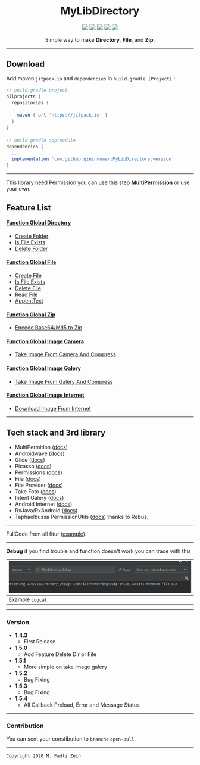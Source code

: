 <h1 align="center">
  MyLibDirectory
</h1>

<div align="center">
    <a><img src="https://img.shields.io/badge/Version-1.5.4-brightgreen.svg?style=flat"></a>
    <a><img src="https://img.shields.io/badge/ID-gzeinnumer-blue.svg?style=flat"></a>
    <a><img src="https://img.shields.io/badge/Java-Suport-green?logo=java&style=flat"></a>
    <a><img src="https://img.shields.io/badge/Koltin-Suport-green?logo=kotlin&style=flat"></a>
    <a href="https://github.com/gzeinnumer"><img src="https://img.shields.io/github/followers/gzeinnumer?label=follow&style=social"></a>
    <br>
    <p>Simple way to make <b>Directory</b>, <b>File</b>, and <b>Zip</b>.</p>
</div>

---

## Download
Add maven `jitpack.io` and `dependencies` in `build.gradle (Project)` :
```gradle
// build.gradle project
allprojects {
  repositories {
    ...
    maven { url 'https://jitpack.io' }
  }
}

// build.gradle app/module
dependencies {
  ...
  implementation 'com.github.gzeinnumer:MyLibDirectory:version'
}
```

---

This library need Permission you can use this step [**MultiPermission**](https://github.com/gzeinnumer/MultiPermition2) or use your own.

## Feature List
#### [Function Global Directory](https://github.com/gzeinnumer/MyLibDirectory/blob/master/README_1.md)
- [Create Folder](https://github.com/gzeinnumer/MyLibDirectory/blob/master/README_1.md#create-folder)
- [Is File Exists](https://github.com/gzeinnumer/MyLibDirectory/blob/master/README_1.md#is-file-exists)
- [Delete Folder](https://github.com/gzeinnumer/MyLibDirectory/blob/master/README_1.md#delete-folder)

#### [Function Global File](https://github.com/gzeinnumer/MyLibDirectory/blob/master/README_2.md)
- [Create File](https://github.com/gzeinnumer/MyLibDirectory/blob/master/README_2.md#create-file)
- [Is File Exists](https://github.com/gzeinnumer/MyLibDirectory/blob/master/README_2.md#is-file-exists)
- [Delete File](https://github.com/gzeinnumer/MyLibDirectory/blob/master/README_2.md#delete-file)
- [Read File](https://github.com/gzeinnumer/MyLibDirectory/blob/master/README_2.md#read-file)
- [AppentText](https://github.com/gzeinnumer/MyLibDirectory/blob/master/README_2.md#appenttext)

#### [Function Global Zip](https://github.com/gzeinnumer/MyLibDirectory/blob/master/README_3.md)
- [Encode Base64/Md5 to Zip](https://github.com/gzeinnumer/MyLibDirectory/blob/master/README_3.md#base64-to-zip)

#### [Function Global Image Camera](https://github.com/gzeinnumer/MyLibDirectory/blob/master/README_4.md)
- [Take Image From Camera And Compress](https://github.com/gzeinnumer/MyLibDirectory/blob/master/README_4.md#take-image-from-camera-and-compress)

#### [Function Global Image Galery](https://github.com/gzeinnumer/MyLibDirectory/blob/master/README_5.md)
- [Take Image From Galery And Compress](https://github.com/gzeinnumer/MyLibDirectory/blob/master/README_5.md#take-image-from-galery-and-compress)

#### [Function Global Image Internet](https://github.com/gzeinnumer/MyLibDirectory/blob/master/README_6.md)
- [Download Image From Internet](https://github.com/gzeinnumer/MyLibDirectory/blob/master/README_6.md#download-image-from-internet)

---

## Tech stack and 3rd library
- MultiPermition ([docs](https://github.com/gzeinnumer/MultiPermition2))
- Androidwave ([docs](https://androidwave.com/))
- Glide ([docs](https://github.com/bumptech/glide))
- Picasso ([docs](https://github.com/square/picasso))
- Permissions ([docs](https://developer.android.com/guide/topics/permissions/overview))
- File ([docs](https://developer.android.com/reference/java/io/File))
- File Provider ([docs](https://developer.android.com/training/secure-file-sharing/setup-sharing?hl=id))
- Take Foto ([docs](https://developer.android.com/training/camera/photobasics?hl=id))
- Intent Galery ([docs](https://developer.android.com/guide/components/intents-common?hl=id))
- Android Internet ([docs](https://developer.android.com/training/basics/network-ops/connecting))
- RxJava/RxAndroid ([docs](https://github.com/ReactiveX/RxJava))
- Taphaelbussa PermissionUtils ([docs](https://github.com/raphaelbussa/PermissionUtils)) thanks to Rebus.

---

FullCode from all fitur ([example](https://github.com/gzeinnumer/MyLibDirectoryExample)).

---

**Debug** if you find trouble and function doesn't work you can trace with this

| ![](https://github.com/gzeinnumer/MyLibDirectory/blob/master/assets/debug.jpg) |
|:-------------------------------------------------------------------------------|
| Example `Logcat`                                                               |

---

### Version
- **1.4.3**
  - First Release
- **1.5.0**
  - Add Feature Delete Dir or File
- **1.5.1**
  - More simple on take image galery
- **1.5.2**
  - Bug Fixing
- **1.5.3**
  - Bug Fixing
- **1.5.4**
  - All Callback Preload, Error and Message Status

---

### Contribution
You can sent your constibution to `branche` `open-pull`.

---

```
Copyright 2020 M. Fadli Zein
```
